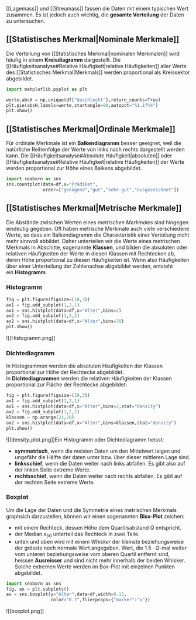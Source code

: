 [[Lagemass]] und [[Streumass]] fassen die Daten mit einem typischen Wert zusammen.
Es ist jedoch auch wichtig, die **gesamte Verteilung** der Daten zu untersuchen.

## [[Statistisches Merkmal|Nominale Merkmale]]
Die Verteilung von [[Statistisches Merkmal|nominalen Merkmalen]] wird häufig in einem **Kreisdiagramm** dargestellt. Die [[Häufigkeitsanalyse#Relative Häufigkeit|relative Häufigkeiten]] aller Werte des [[Statistisches Merkmal|Merkmals]] werden proportional als Kreissektor abgebildet.
```python
import matplotlib.pyplot as plt

werte,absH = np.unique(df["Geschlecht"],return_counts=True)
plt.pie(absH,labels=werte,startangle=90,autopct="%1.1f%%")
plt.show()
```

## [[Statistisches Merkmal|Ordinale Merkmale]]
Für ordinale Merkmale ist ein **Balkendiagramm** besser geeignet, weil die natürliche Reihenfolge der Werte von links nach rechts dargestellt werden kann. Die [[Häufigkeitsanalyse#Absolute Häufigkeit|absoluten]] oder [[Häufigkeitsanalyse#Relative Häufigkeit|relative Häufigkeiten]] der Werte werden proportional zur Höhe eines Balkens abgebildet.
```python
import seaborn as sns
sns.countplot(data=df,x="Prädikat",
              order=["genügend","gut","sehr gut","ausgezeichnet"])
```

## [[Statistisches Merkmal|Metrische Merkmale]]
Die Abstände zwischen Werten eines _metrischen Merkmales_ sind hingegen eindeutig gegeben. Oft haben metrische Merkmale auch viele verschiedene Werte, so dass ein Balkendiagramm die Charakteristik einer Verteilung nicht mehr sinnvoll abbildet. Daher unterteilen wir die Werte eines metrischen Merkmals in Abschitte, sogenannte **Klassen**, und bilden die absoluten oder relativen Häufigkeiten der Werte in diesen Klassen mit Rechtecken ab, deren Höhe proportional zu diesen Häufigkeiten ist. Wenn also Häufigkeiten über einer Unterteilung der Zahlenachse abgebildet werden, entsteht ein **Histogramm**.

### Histogramm
```python
fig = plt.figure(figsize=(10,3))
ax1 = fig.add_subplot(1,2,1)
ax1 = sns.histplot(data=df,x="Alter",bins=2)
ax2 = fig.add_subplot(1,2,2)
ax2 = sns.histplot(data=df,x="Alter",bins=30)
plt.show()
```
![[Histogramm.png]]
### Dichtediagramm
In Histogrammen werden die absoluten Häufigkeiten der Klassen proportional zur Höhe der Rechtecke abgebildet. In **Dichtediagrammen** werden die relativen Häufigkeiten der Klassen proportional zur Fläche der Rechtecke abgebildet:
```python
fig = plt.figure(figsize=(10,3))
ax1 = fig.add_subplot(1,2,1)
ax1 = sns.histplot(data=df,x="Alter",bins=2,stat="density")
ax2 = fig.add_subplot(1,2,2)
klassen = np.arange(23,70)
ax2 = sns.histplot(data=df,x="Alter",bins=klassen,stat="density")
plt.show()
```
![[density_plot.png]]Ein Histogramm oder Dichtediagramm heisst:
- **symmetrisch**, wenn die meisten Daten um den Mittelwert leigen und ungefähr die Hälfte der daten unter bzw. über dieser mittleren Lage sind.
- **linksschief**, wenn die Daten weiter nach links abfallen. Es gibt also auf der linken Seite extreme Werte.
- **rechtsschief**, wenn die Daten weiter nach rechts abfallen. Es gibt auf der rechten Seite extreme Werte.

### Boxplot
Um die Lage der Daten und die Symmetrie eines metrischen Merkmals graphsich darzustellen, können wir einen sogenannten **Blox-Plot** zeichen:
- mit einem Rechteck, dessen Höhe dem Quartilsabstand $Q$ entspricht.
- der Median $x_{50}$ unterteil das Rechteck in zwei Teile.
- unten und oben wird mit einem _Whisker_ der kleinste beziehungsweise der grösste noch normale Wert angegeben. Wert, die $1.5\cdot Q$-mal weiter vom unteren beziehungsweise vom oberen Quartil entfernt sind, heissen **Ausreisser** und sind nicht mehr innerhalb der beiden Whisker. Solche extremen Werte werden im Box-Plot mit einzelnen Punkten abgebildet.
```python
import seaborn as sns
fig, ax = plt.subplots()
ax = sns.boxplot(y="Alter",data=df,width=0.15,
                 color="0.7",flierprops={"marker":"x"})
```
![[boxplot.png]]